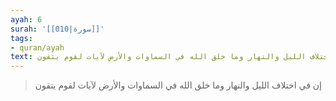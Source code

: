 ```yaml
---
ayah: 6
surah: '[[010|سورة]]'
tags:
- quran/ayah
text: إن في اختلاف الليل والنهار وما خلق الله في السماوات والأرض لآيات لقوم يتقون
---
```

> إن في اختلاف الليل والنهار وما خلق الله في السماوات والأرض لآيات لقوم يتقون
